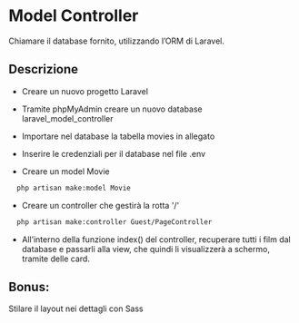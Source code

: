 # Model Controller

Chiamare il database fornito, utilizzando l’ORM di Laravel.

## Descrizione

-   Creare un nuovo progetto Laravel

-   Tramite phpMyAdmin creare un nuovo database laravel_model_controller

-   Importare nel database la tabella movies in allegato

-   Inserire le credenziali per il database nel file .env

-   Creare un model Movie

```bash
  php artisan make:model Movie
```

-   Creare un controller che gestirà la rotta '/'

```bash
  php artisan make:controller Guest/PageController
```

-   All’interno della funzione index() del controller, recuperare tutti i film dal database e passarli alla view, che quindi li visualizzerà a schermo, tramite delle card.

## Bonus:

Stilare il layout nei dettagli con Sass
